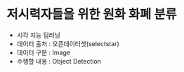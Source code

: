 # 저시력자들을 위한 원화 화폐 분류  

- 시각 지능 딥러닝  
- 데이터 출처 : 오픈데이터셋(selectstar)  
- 데이터 구분 : Image  
- 수행할 내용 : Object Detection  
